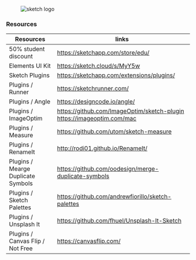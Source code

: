 <figure>
    <img src="../img/sketch-logo.jpg" alt="sketch logo">
</figure>

### Resources

| Resources  | links |
| ------------- | ------------- |
| 50% student discount  | https://sketchapp.com/store/edu/  |
| Elements UI Kit | https://sketch.cloud/s/MyY5w |
| Sketch Plugins  | https://sketchapp.com/extensions/plugins/ |
| Plugins / Runner  | https://sketchrunner.com/ |
| Plugins / Angle  | https://designcode.io/angle/ |
| Plugins / ImageOptim | https://github.com/ImageOptim/sketch-plugin  https://imageoptim.com/mac|
| Plugins / Measure | https://github.com/utom/sketch-measure  |
| Plugins / RenameIt | http://rodi01.github.io/RenameIt/ |
| Plugins / Mearge Duplicate Symbols | https://github.com/oodesign/merge-duplicate-symbols |
| Plugins / Sketch Palettes | https://github.com/andrewfiorillo/sketch-palettes |
| Plugins / Unsplash It | https://github.com/fhuel/Unsplash-It-Sketch |
| Plugins / Canvas Flip / Not Free | https://canvasflip.com/ |

